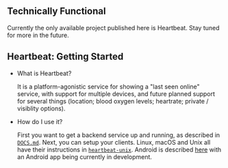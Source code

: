 ## Technically Functional

Currently the only available project published here is Heartbeat. Stay tuned for more in the future.

## Heartbeat: Getting Started

- What is Heartbeat?

  It is a platform-agonistic service for showing a "last seen online" service, with support for multiple devices, and future planned support for several things (location; blood oxygen levels; heartrate; private / visiblity options).

- How do I use it?

  First you want to get a backend service up and running, as described in [`DOCS.md`](https://github.com/technically-functional/heartbeat/blob/master/DOCS.md).
  Next, you can setup your clients. Linux, macOS and Unix all have their instructions in [`heartbeat-unix`](https://github.com/technically-functional/heartbeat-unix). Android is described [here](https://github.com/technically-functional/heartbeat/blob/master/DOCS.md#running-client-on-android-tasker) with an Android app being currently in development. 
